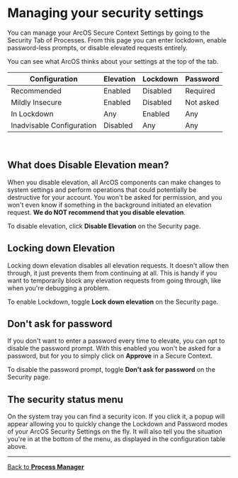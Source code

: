 # Managing your security settings

You can manage your ArcOS Secure Context Settings by going to the Security Tab of Processes. From this page you can enter lockdown, enable password-less prompts, or disable elevated requests entirely.

You can see what ArcOS thinks about your settings at the top of the tab.

| Configuration             | Elevation | Lockdown | Password  |
| ------------------------- | --------- | -------- | --------- |
| Recommended               | Enabled   | Disabled | Required  |
| Mildly Insecure           | Enabled   | Disabled | Not asked |
| In Lockdown               | Any       | Enabled  | Any       |
| Inadvisable Configuration | Disabled  | Any      | Any       |

<br/>

## What does Disable Elevation mean?

When you disable elevation, all ArcOS components can make changes to system settings and perform operations that could potentially be destructive for your account. You won't be asked for permission, and you won't even know if something in the background initiated an elevation request. **We do NOT recommend that you disable elevation**.

To disable elevation, click **Disable Elevation** on the Security page.

## Locking down Elevation

Locking down elevation disables all elevation requests. It doesn't allow then through, it just prevents them from continuing at all. This is handy if you want to temporarily block any elevation requests from going through, like when you're debugging a problem.

To enable Lockdown, toggle **Lock down elevation** on the Security page.

## Don't ask for password

If you don't want to enter a password every time to elevate, you can opt to disable the password prompt. With this enabled you won't be asked for a password, but for you to simply click on **Approve** in a Secure Context.

To disable the password prompt, toggle **Don't ask for password** on the Security page.

## The security status menu

On the system tray you can find a security icon. If you click it, a popup will appear allowing you to quickly change the Lockdown and Password modes of your ArcOS Security Settings on the fly. It will also tell you the situation you're in at the bottom of the menu, as displayed in the configuration table above.

---

[Back to **Process Manager**](@client/help/ProcessManager.md)
